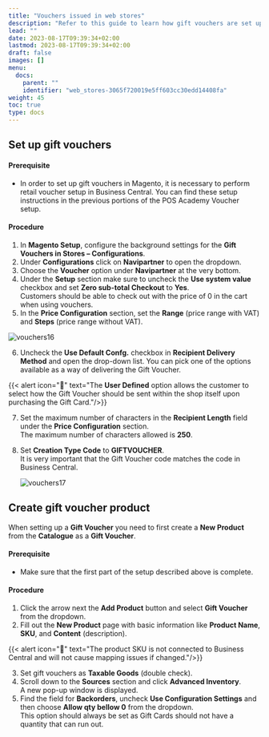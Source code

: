 ```yaml
---
title: "Vouchers issued in web stores"
description: "Refer to this guide to learn how gift vouchers are set up in Magento."
lead: ""
date: 2023-08-17T09:39:34+02:00
lastmod: 2023-08-17T09:39:34+02:00
draft: false
images: []
menu:
  docs:
    parent: ""
    identifier: "web_stores-3065f720019e5ff603cc30edd14408fa"
weight: 45
toc: true
type: docs
---
```


## Set up gift vouchers

#### Prerequisite

- In order to set up gift vouchers in Magento, it is necessary to perform retail voucher setup in Business Central. You can find these setup instructions in the previous portions of the POS Academy Voucher setup.

#### Procedure

1.	In **Magento Setup**, configure the background settings for the **Gift Vouchers in Stores – Configurations**.
2.	Under **Configurations** click on **Navipartner** to open the dropdown.
3.	Choose the **Voucher** option under **Navipartner** at the very bottom.
4.	Under the **Setup** section make sure to uncheck the **Use system value** checkbox and set **Zero sub-total Checkout** to **Yes**.     
    Customers should be able to check out with the price of 0 in the cart when using vouchers.
5.	In the **Price Configuration** section, set the **Range** (price range with VAT) and **Steps** (price range without VAT).

  ![vouchers16](vouchers16.png)

6.	Uncheck the **Use Default Confg.** checkbox in **Recipient Delivery Method** and open the drop-down list. You can pick one of the options available as a way of delivering the Gift Voucher.

{{< alert icon="📝" text="The <b>User Defined</b> option allows the customer to select how the Gift Voucher should be sent within the shop itself upon purchasing the Gift Card."/>}}

7.  Set the maximum number of characters in the **Recipient Length** field under the **Price Configuration** section.    
    The maximum number of characters allowed is **250**.
8.	Set **Creation Type Code** to **GIFTVOUCHER**.    
    It is very important that the Gift Voucher code matches the code in Business Central.

    ![vouchers17](vouchers17.png)

## Create gift voucher product

When setting up a **Gift Voucher** you need to first create a **New Product** from the **Catalogue** as a **Gift Voucher**.

#### Prerequisite

- Make sure that the first part of the setup described above is complete.

#### Procedure

1.	Click the arrow next the **Add Product** button and select **Gift Voucher** from the dropdown. 
2.	Fill out the **New Product** page with basic information like **Product Name**, **SKU**, and **Content** (description).

{{< alert icon="📝" text="The product SKU is not connected to Business Central and will not cause mapping issues if changed."/>}}

3.	Set gift vouchers as **Taxable Goods** (double check).
4.	Scroll down to the **Sources** section and click **Advanced Inventory**.    
    A new pop-up window is displayed. 
5.	Find the field for **Backorders**, uncheck **Use Configuration Settings** and then choose **Allow qty bellow 0** from the dropdown.    
    This option should always be set as Gift Cards should not have a quantity that can run out.

